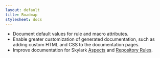 ```yaml
---
layout: default
title: Roadmap
stylesheet: docs
---
```


* Document default values for rule and macro attributes.
* Enable greater customization of generated documentation, such as adding custom
  HTML and CSS to the documentation pages.
* Improve documentation for Skylark
  [Aspects](https://www.bazel.build/docs/skylark/aspects.html) and
  [Repository Rules](https://www.bazel.build/docs/skylark/repository_rules.html).
